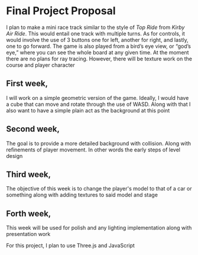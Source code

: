 # Final Project Proposal
I plan to make a mini race track similar to the style of *Top Ride* from *Kirby Air Ride*. 
This would entail one track with multiple turns. As for controls, it would involve the use
of 3 buttons one for left, another for right, and lastly, one to go forward. The game is
also played from a bird’s eye view, or “god’s eye,” where you can see the whole board at 
any given time. At the moment there are no plans for ray tracing. However, there will be 
texture work on the course and player character

## First week, 
I will work on a simple geometric version of the game. Ideally, I would have a cube that
can move and rotate through the use of WASD. Along with that I also want to have a simple
plain act as the background at this point

## Second week, 
The goal is to provide a more detailed background with collision. Along with refinements
of player movement. In other words the early steps of level design

## Third week,
The objective of this week is to change the player's model to that of a car or something
along with adding textures to said model and stage

## Forth week,
This week will be used for polish and any lighting implementation along with presentation work 

For this project, I plan to use Three.js and JavaScript
